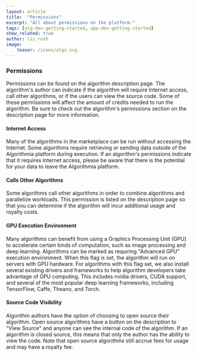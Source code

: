 ```yaml
---
layout: article
title:  "Permissions"
excerpt: "All about permissions on the platform."
tags: [alg-dev-getting-started, app-dev-getting-started]
show_related: true
author: liz_rush
image:
    teaser: /icons/algo.svg
---
```



### Permissions

Permissions can be found on the algorithm description page. The algorithm's author can indicate if the algorithm will require Internet access, call other algorithms, or if the users can view the source code. Some of these permissions will affect the amount of credits needed to run the algorithm. Be sure to check out the algorithm's permissions section on the description page for more information.

#### Internet Access

Many of the algorithms in the marketplace can be run without accessing the Internet. Some algorithms require retrieving or sending data outside of the Algorithmia platform during execution. If an algorithm's permissions indicate that it requires Internet access, please be aware that there is the potential for your data to leave the Algorithmia platform.

#### Calls Other Algorithms

Some algorithms call other algorithms in order to combine algorithms and parallelize workloads. This permission is listed on the description page so that you can determine if the algorithm will incur additional usage and royalty costs.

#### GPU Execution Environment

Many algorithms can benefit from using a Graphics Processing Unit (GPU) to accelerate certain kinds of computation, such as image processing and deep learning. Algorithms can be marked as requiring "Advanced GPU" execution environment. When this flag is set, the algorithm will run on servers with GPU hardware. For algorithms with this flag set, we also install several existing drivers and frameworks to help algorithm developers take advantage of GPU computing. This includes nvidia drivers, CUDA support, and several of the most popular deep learning frameworks, including TensorFlow, Caffe, Theano, and Torch.

#### Source Code Visibility

Algorithm authors have the option of choosing to open source their algorithm. Open source algorithms have a button on the description to "View Source" and anyone can see the internal code of the algorithm. If an algorithm is closed source, this means that only the author has the ability to view the code. Note that open source algorithms still accrue fees for usage and may have a royalty fee.
